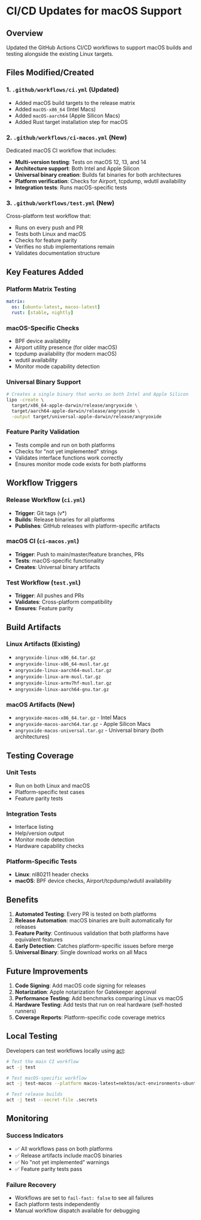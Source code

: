# CI/CD Updates for macOS Support

## Overview

Updated the GitHub Actions CI/CD workflows to support macOS builds and testing alongside the existing Linux targets.

## Files Modified/Created

### 1. `.github/workflows/ci.yml` (Updated)
- Added macOS build targets to the release matrix
- Added `macOS-x86_64` (Intel Macs)
- Added `macOS-aarch64` (Apple Silicon Macs)
- Added Rust target installation step for macOS

### 2. `.github/workflows/ci-macos.yml` (New)
Dedicated macOS CI workflow that includes:
- **Multi-version testing**: Tests on macOS 12, 13, and 14
- **Architecture support**: Both Intel and Apple Silicon
- **Universal binary creation**: Builds fat binaries for both architectures
- **Platform verification**: Checks for Airport, tcpdump, wdutil availability
- **Integration tests**: Runs macOS-specific tests

### 3. `.github/workflows/test.yml` (New)
Cross-platform test workflow that:
- Runs on every push and PR
- Tests both Linux and macOS
- Checks for feature parity
- Verifies no stub implementations remain
- Validates documentation structure

## Key Features Added

### Platform Matrix Testing
```yaml
matrix:
  os: [ubuntu-latest, macos-latest]
  rust: [stable, nightly]
```

### macOS-Specific Checks
- BPF device availability
- Airport utility presence (for older macOS)
- tcpdump availability (for modern macOS)
- wdutil availability
- Monitor mode capability detection

### Universal Binary Support
```bash
# Creates a single binary that works on both Intel and Apple Silicon
lipo -create \
  target/x86_64-apple-darwin/release/angryoxide \
  target/aarch64-apple-darwin/release/angryoxide \
  -output target/universal-apple-darwin/release/angryoxide
```

### Feature Parity Validation
- Tests compile and run on both platforms
- Checks for "not yet implemented" strings
- Validates interface functions work correctly
- Ensures monitor mode code exists for both platforms

## Workflow Triggers

### Release Workflow (`ci.yml`)
- **Trigger**: Git tags (v*)
- **Builds**: Release binaries for all platforms
- **Publishes**: GitHub releases with platform-specific artifacts

### macOS CI (`ci-macos.yml`)
- **Trigger**: Push to main/master/feature branches, PRs
- **Tests**: macOS-specific functionality
- **Creates**: Universal binary artifacts

### Test Workflow (`test.yml`)
- **Trigger**: All pushes and PRs
- **Validates**: Cross-platform compatibility
- **Ensures**: Feature parity

## Build Artifacts

### Linux Artifacts (Existing)
- `angryoxide-linux-x86_64.tar.gz`
- `angryoxide-linux-x86_64-musl.tar.gz`
- `angryoxide-linux-aarch64-musl.tar.gz`
- `angryoxide-linux-arm-musl.tar.gz`
- `angryoxide-linux-armv7hf-musl.tar.gz`
- `angryoxide-linux-aarch64-gnu.tar.gz`

### macOS Artifacts (New)
- `angryoxide-macos-x86_64.tar.gz` - Intel Macs
- `angryoxide-macos-aarch64.tar.gz` - Apple Silicon Macs
- `angryoxide-macos-universal.tar.gz` - Universal binary (both architectures)

## Testing Coverage

### Unit Tests
- Run on both Linux and macOS
- Platform-specific test cases
- Feature parity tests

### Integration Tests
- Interface listing
- Help/version output
- Monitor mode detection
- Hardware capability checks

### Platform-Specific Tests
- **Linux**: nl80211 header checks
- **macOS**: BPF device checks, Airport/tcpdump/wdutil availability

## Benefits

1. **Automated Testing**: Every PR is tested on both platforms
2. **Release Automation**: macOS binaries are built automatically for releases
3. **Feature Parity**: Continuous validation that both platforms have equivalent features
4. **Early Detection**: Catches platform-specific issues before merge
5. **Universal Binary**: Single download works on all Macs

## Future Improvements

1. **Code Signing**: Add macOS code signing for releases
2. **Notarization**: Apple notarization for Gatekeeper approval
3. **Performance Testing**: Add benchmarks comparing Linux vs macOS
4. **Hardware Testing**: Add tests that run on real hardware (self-hosted runners)
5. **Coverage Reports**: Platform-specific code coverage metrics

## Local Testing

Developers can test workflows locally using [act](https://github.com/nektos/act):

```bash
# Test the main CI workflow
act -j test

# Test macOS-specific workflow
act -j test-macos --platform macos-latest=nektos/act-environments-ubuntu:18.04

# Test release builds
act -j test --secret-file .secrets
```

## Monitoring

### Success Indicators
- ✅ All workflows pass on both platforms
- ✅ Release artifacts include macOS binaries
- ✅ No "not yet implemented" warnings
- ✅ Feature parity tests pass

### Failure Recovery
- Workflows are set to `fail-fast: false` to see all failures
- Each platform tests independently
- Manual workflow dispatch available for debugging